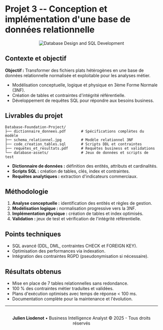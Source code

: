 # Projet 3 -- Conception et implémentation d'une base de données relationnelle

<div align="center">
<img src="https://images.unsplash.com/photo-1544383835-bda2bc66a55d?w=800&h=300&fit=crop" alt="Database Design and SQL Development" />
</div>

## Contexte et objectif

**Objectif :** Transformer des fichiers plats hétérogènes en une base de
données relationnelle normalisée et exploitable pour les analyses
métier.
- Modélisation conceptuelle, logique et physique en 3ème Forme Normale
(3NF).
- Création de tables et contraintes d'intégrité référentielle.
- Développement de requêtes SQL pour répondre aux besoins business.

## Livrables du projet

    Database-Foundation-Project/
    ├── dictionnaire_donnees.pdf       # Spécifications complètes du modèle
    ├── schema_relationnel.jpg         # Modèle relationnel 3NF
    ├── code_creation_tables.sql       # Scripts DDL et contraintes
    ├── requetes_et_resultats.pdf      # Requêtes business et validations
    └── database-assets/               # Jeux de données et scripts de test

-   **Dictionnaire de données :** définition des entités, attributs et
    cardinalités.
-   **Scripts SQL :** création de tables, clés, index et contraintes.
-   **Requêtes analytiques :** extraction d'indicateurs commerciaux.

## Méthodologie

1.  **Analyse conceptuelle :** identification des entités et règles de
    gestion.
2.  **Modélisation logique :** normalisation progressive vers la 3NF.
3.  **Implémentation physique :** création de tables et index
    optimisés.
4.  **Validation :** jeux de test et vérification de l'intégrité
    référentielle.

## Points techniques

-   SQL avancé (DDL, DML, contraintes CHECK et FOREIGN KEY).
-   Optimisation des performances via indexation.
-   Intégration des contraintes RGPD (pseudonymisation si nécessaire).

## Résultats obtenus

-   Mise en place de 7 tables relationnelles sans redondance.
-   100 % des contraintes métier traduites et validées.
-   Plans d'exécution optimisés avec temps de réponse < 100 ms.
-   Documentation complète pour la maintenance et l'évolution.

---
<div align="center">
  <br/>
  <strong>Julien Liodenot</strong> • Business Intelligence Analyst
  © 2025 - Tous droits réservés
</div>